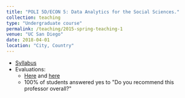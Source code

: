 ```yaml
---
title: "POLI 5D/ECON 5: Data Analytics for the Social Sciences."
collection: teaching
type: "Undergraduate course"
permalink: /teaching/2015-spring-teaching-1
venue: "UC San Diego"
date: 2018-04-01
location: "City, Country"
---
```


* [Syllabus](/files/oklobdzija_syllabus5D_1718.pdf)
* Evaluations:
  * [Here](/files/econ_review.pdf) and [here](/files/polisci_review.pdf)
  * 100% of students answered yes to "Do you recommend this professor overall?"
